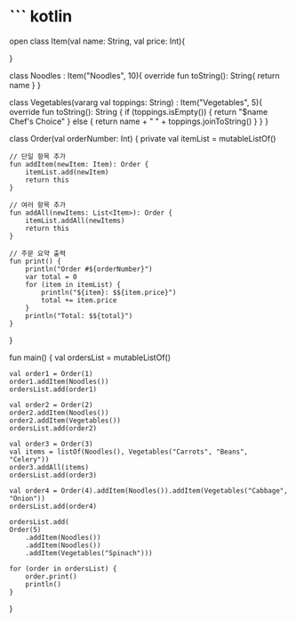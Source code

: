 # ``` kotlin
open class Item(val name: String, val price: Int){

}

class Noodles : Item("Noodles", 10){
    override fun toString(): String{
        return name
    }
}

class Vegetables(vararg val toppings: String) : Item("Vegetables", 5){
    override fun toString(): String {
        if (toppings.isEmpty()) {
            return "$name Chef's Choice"
        } else {
            return name + " " + toppings.joinToString()
        }
    }
}

class Order(val orderNumber: Int) {
    private val itemList = mutableListOf<Item>()

    // 단일 항목 추가
    fun addItem(newItem: Item): Order {
        itemList.add(newItem)
    	return this
    }

    // 여러 항목 추가
    fun addAll(newItems: List<Item>): Order {
        itemList.addAll(newItems)
        return this
    }

    // 주문 요약 출력
    fun print() {
        println("Order #${orderNumber}")
        var total = 0
        for (item in itemList) {
            println("${item}: $${item.price}")
            total += item.price
        }
        println("Total: $${total}")
    }
}

fun main() {
    val ordersList = mutableListOf<Order>()

    val order1 = Order(1)
    order1.addItem(Noodles())
    ordersList.add(order1)

    val order2 = Order(2)
    order2.addItem(Noodles())
    order2.addItem(Vegetables())
    ordersList.add(order2)

    val order3 = Order(3)
    val items = listOf(Noodles(), Vegetables("Carrots", "Beans", "Celery"))
    order3.addAll(items)
    ordersList.add(order3)
    
    val order4 = Order(4).addItem(Noodles()).addItem(Vegetables("Cabbage", "Onion"))
    ordersList.add(order4)
    
    ordersList.add(
    Order(5)
        .addItem(Noodles())
        .addItem(Noodles())
        .addItem(Vegetables("Spinach")))

    for (order in ordersList) {
        order.print()
        println()
    }
}
```
